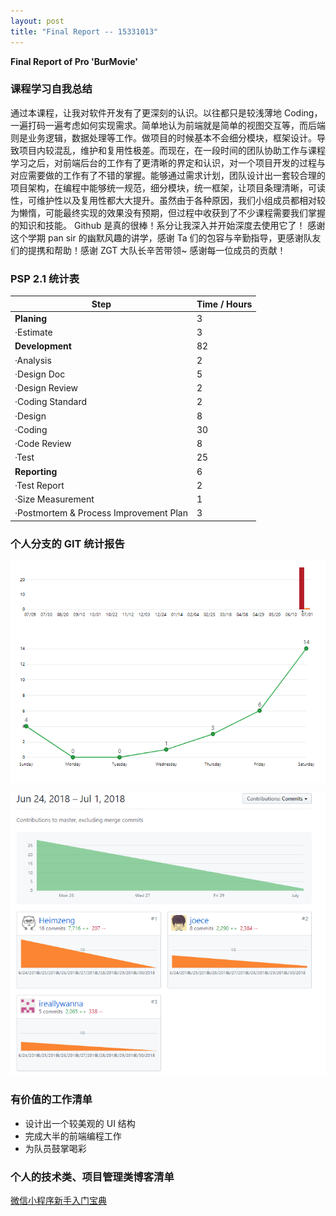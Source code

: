 ```yaml
---
layout: post
title: "Final Report -- 15331013"
---
```

<b>Final Report of Pro 'BurMovie'</b>

### 课程学习自我总结
通过本课程，让我对软件开发有了更深刻的认识。以往都只是较浅薄地 Coding，一遍打码一遍考虑如何实现需求。简单地认为前端就是简单的视图交互等，而后端则是业务逻辑，数据处理等工作。做项目的时候基本不会细分模块，框架设计。导致项目内较混乱，维护和复用性极差。而现在，在一段时间的团队协助工作与课程学习之后，对前端后台的工作有了更清晰的界定和认识，对一个项目开发的过程与对应需要做的工作有了不错的掌握。能够通过需求计划，团队设计出一套较合理的项目架构，在编程中能够统一规范，细分模块，统一框架，让项目条理清晰，可读性，可维护性以及复用性都大大提升。虽然由于各种原因，我们小组成员都相对较为懒惰，可能最终实现的效果没有预期，但过程中收获到了不少课程需要我们掌握的知识和技能。
Github 是真的很棒！系分让我深入并开始深度去使用它了！
感谢这个学期 pan sir 的幽默风趣的讲学，感谢 Ta 们的包容与辛勤指导，更感谢队友们的提携和帮助！感谢 ZGT 大队长辛苦带领~ 感谢每一位成员的贡献！

### PSP 2.1 统计表
| Step | Time / Hours |
|----------| ---- |
|**Planing**|  3  |
|  ·Estimate|  3  |
|**Development**|  82  |
|  ·Analysis|  2  |
|  ·Design Doc|  5  |
|  ·Design Review|  2  |
|  ·Coding Standard |  2  |
|  ·Design |  8  |
|  ·Coding |  30  |
|  ·Code Review|  8  |
|  ·Test |  25  |
|**Reporting**| 6 |
|  ·Test Report |  2  |
|  ·Size Measurement |  1  |
|  ·Postmortem & Process Improvement Plan |  3  |

### 个人分支的 GIT 统计报告
![git_contributor](https://github.com/joece/joece.github.io/blob/master/_includes/git_record/git_commit.jpg?raw=true)

![git_contributor](https://github.com/joece/joece.github.io/blob/master/_includes/git_record/git_contributor.jpg?raw=true)


### 有价值的工作清单
- 设计出一个较美观的 UI 结构
- 完成大半的前端编程工作
- 为队员鼓掌喝彩

### 个人的技术类、项目管理类博客清单
[微信小程序新手入门宝典](https://joece.github.io/2018/04/15/%E5%BE%AE%E4%BF%A1%E5%B0%8F%E7%A8%8B%E5%BA%8F%E6%96%B0%E6%89%8B%E5%85%A5%E9%97%A8%E5%AE%9D%E5%85%B8.html)

